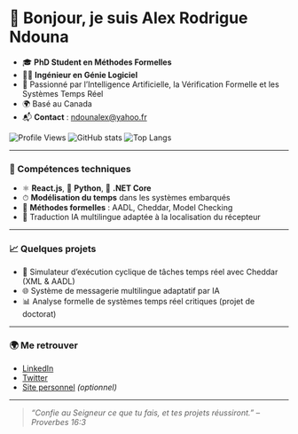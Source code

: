 <!--## Hi there 👋


**ndounalex/ndounalex** is a ✨ _special_ ✨ repository because its `README.md` (this file) appears on your GitHub profile.

Here are some ideas to get you started:

- 🔭 I’m currently working on ...
- 🌱 I’m currently learning ...
- 👯 I’m looking to collaborate on ...
- 🤔 I’m looking for help with ...
- 💬 Ask me about ...
- 📫 How to reach me: ...
- 😄 Pronouns: ...
- ⚡ Fun fact: ...
-->

# 👋 Bonjour, je suis Alex Rodrigue Ndouna

- 🎓 **PhD Student en Méthodes Formelles**
- 👨‍💻 **Ingénieur en Génie Logiciel**
- 🧠 Passionné par l’Intelligence Artificielle, la Vérification Formelle et les Systèmes Temps Réel
- 🌍 Basé au Canada
- 📬 **Contact** : [ndounalex@yahoo.fr](mailto:ndounalex@yahoo.fr)

![Profile Views](https://komarev.com/ghpvc/?username=ndounalex\&label=Vues%20du%20profil\&color=0e75b6\&style=flat)
![GitHub stats](https://github-readme-stats.vercel.app/api?username=ndounalex\&show_icons=true\&theme=default)
![Top Langs](https://github-readme-stats.vercel.app/api/top-langs/?username=ndounalex&layout=compact)

---

### 🔧 Compétences techniques

* ⚛️ **React.js**, 🐍 **Python**, 🧱 **.NET Core**
* ⏱ **Modélisation du temps** dans les systèmes embarqués
* 📐 **Méthodes formelles** : AADL, Cheddar, Model Checking
* 🔄 Traduction IA multilingue adaptée à la localisation du récepteur

---

### 📈 Quelques projets

* 🔧 Simulateur d’exécution cyclique de tâches temps réel avec Cheddar (XML & AADL)
* 🌐 Système de messagerie multilingue adaptatif par IA
* 📊 Analyse formelle de systèmes temps réel critiques (projet de doctorat)

---

### 🌍 Me retrouver

* [LinkedIn](https://linkedin.com/in/tonprofil)
* [Twitter](https://twitter.com/tonprofil)
* [Site personnel](https://tonsite.dev) *(optionnel)*

---

> *“Confie au Seigneur ce que tu fais, et tes projets réussiront.” – Proverbes 16:3*

